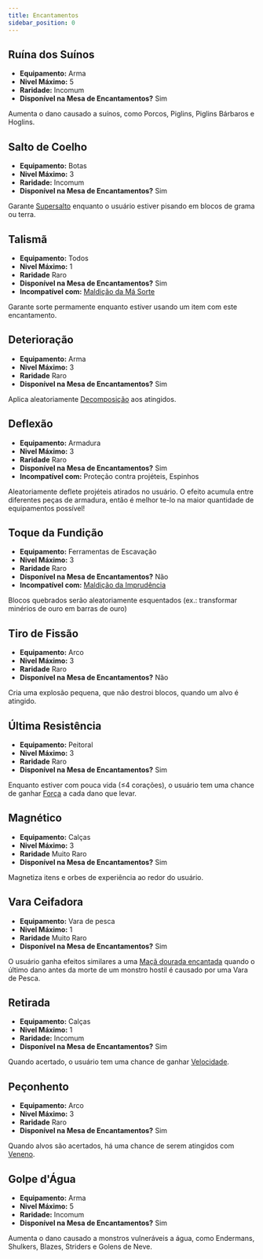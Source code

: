 ```yaml
---
title: Encantamentos
sidebar_position: 0
---
```


## Ruína dos Suínos

* **Equipamento:** Arma
* **Nivel Máximo:** 5
* **Raridade:** Incomum
* **Disponível na Mesa de Encantamentos?** Sim

Aumenta o dano causado a suínos, como Porcos, Piglins, Piglins Bárbaros e Hoglins.

## Salto de Coelho

* **Equipamento:** Botas
* **Nivel Máximo:** 3
* **Raridade:** Incomum
* **Disponível na Mesa de Encantamentos?** Sim

Garante [Supersalto](https://pt.minecraft.wiki/w/Supersalto) enquanto o usuário estiver pisando em blocos de grama ou terra.

## Talismã

* **Equipamento:** Todos
* **Nivel Máximo:** 1
* **Raridade** Raro
* **Disponível na Mesa de Encantamentos?** Sim
* **Incompatível com:** [Maldição da Má Sorte](./curses#maldição-da-má-sorte)

Garante sorte permamente enquanto estiver usando um item com este encantamento.

## Deterioração

* **Equipamento:** Arma
* **Nivel Máximo:** 3
* **Raridade** Raro
* **Disponível na Mesa de Encantamentos?** Sim

Aplica aleatoriamente [Decomposição](https://pt.minecraft.wiki/w/Decomposi%C3%A7%C3%A3o) aos atingidos.

## Deflexão

* **Equipamento:** Armadura
* **Nivel Máximo:** 3
* **Raridade** Raro
* **Disponível na Mesa de Encantamentos?** Sim
* **Incompatível com:** Proteção contra projéteis, Espinhos

Aleatoriamente deflete projéteis atirados no usuário. O efeito acumula entre diferentes peças de armadura, então é melhor te-lo na maior quantidade de equipamentos possível!

## Toque da Fundição

* **Equipamento:** Ferramentas de Escavação
* **Nivel Máximo:** 3
* **Raridade** Raro
* **Disponível na Mesa de Encantamentos?** Não
* **Incompatível com:** [Maldição da Imprudência](./curses#maldição-da-imprudência)

Blocos quebrados serão aleatoriamente esquentados (ex.: transformar minérios de ouro em barras de ouro)

## Tiro de Fissão

* **Equipamento:** Arco
* **Nivel Máximo:** 3
* **Raridade** Raro
* **Disponível na Mesa de Encantamentos?** Não

Cria uma explosão pequena, que não destroi blocos, quando um alvo é atingido.

## Última Resistência

* **Equipamento:** Peitoral
* **Nivel Máximo:** 3
* **Raridade** Raro
* **Disponível na Mesa de Encantamentos?** Sim

Enquanto estiver com pouca vida (≤4 corações), o usuário tem uma chance de ganhar [Força](https://pt.minecraft.wiki/w/For%C3%A7a_(efeito)) a cada dano que levar.

## Magnético

* **Equipamento:** Calças
* **Nivel Máximo:** 3
* **Raridade** Muito Raro
* **Disponível na Mesa de Encantamentos?** Sim

Magnetiza itens e orbes de experiência ao redor do usuário.

## Vara Ceifadora

* **Equipamento:** Vara de pesca
* **Nivel Máximo:** 1
* **Raridade** Muito Raro
* **Disponível na Mesa de Encantamentos?** Sim

O usuário ganha efeitos similares a uma [Maçã dourada encantada](https://pt.minecraft.wiki/w/Ma%C3%A7%C3%A3_dourada_encantada) quando o último dano antes da morte de um monstro hostil é causado por uma Vara de Pesca.

## Retirada

* **Equipamento:** Calças
* **Nivel Máximo:** 1
* **Raridade:** Incomum
* **Disponível na Mesa de Encantamentos?** Sim

Quando acertado, o usuário tem uma chance de ganhar [Velocidade](https://pt.minecraft.wiki/w/Velocidade).

## Peçonhento

* **Equipamento:** Arco
* **Nivel Máximo:** 3
* **Raridade** Raro
* **Disponível na Mesa de Encantamentos?** Sim

Quando alvos são acertados, há uma chance de serem atingidos com [Veneno](https://pt.minecraft.wiki/w/Veneno).

## Golpe d'Água

* **Equipamento:** Arma
* **Nivel Máximo:** 5
* **Raridade:** Incomum
* **Disponível na Mesa de Encantamentos?** Sim

Aumenta o dano causado a monstros vulneráveis a água, como Endermans, Shulkers, Blazes, Striders e Golens de Neve.